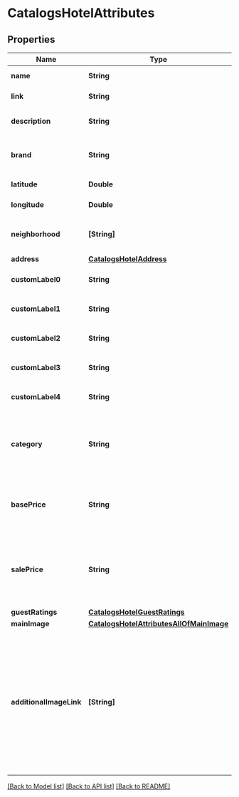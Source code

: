 # CatalogsHotelAttributes

## Properties
Name | Type | Description | Notes
------------ | ------------- | ------------- | -------------
**name** | **String** | The hotel&#39;s name. | [optional] 
**link** | **String** | Link to the product page | [optional] 
**description** | **String** | Brief description of the hotel. | [optional] 
**brand** | **String** | The brand to which this hotel belongs to. | [optional] 
**latitude** | **Double** | Latitude of the hotel. | [optional] 
**longitude** | **Double** | Longitude of the hotel. | [optional] 
**neighborhood** | **[String]** | A list of neighborhoods where the hotel is located | [optional] 
**address** | [**CatalogsHotelAddress**](CatalogsHotelAddress.md) |  | [optional] 
**customLabel0** | **String** | Custom grouping of hotels | [optional] 
**customLabel1** | **String** | Custom grouping of hotels | [optional] 
**customLabel2** | **String** | Custom grouping of hotels | [optional] 
**customLabel3** | **String** | Custom grouping of hotels | [optional] 
**customLabel4** | **String** | Custom grouping of hotels | [optional] 
**category** | **String** | The type of property. The category can be any type of internal description desired. | [optional] 
**basePrice** | **String** | Base price of the hotel room per night followed by the ISO currency code | [optional] 
**salePrice** | **String** | Sale price of a hotel room per night. Used to advertise discounts off the regular price of the hotel. | [optional] 
**guestRatings** | [**CatalogsHotelGuestRatings**](CatalogsHotelGuestRatings.md) |  | [optional] 
**mainImage** | [**CatalogsHotelAttributesAllOfMainImage**](CatalogsHotelAttributesAllOfMainImage.md) |  | [optional] 
**additionalImageLink** | **[String]** | &lt;p&gt;&lt;&#x3D; 2000 characters&lt;/p&gt; &lt;p&gt;The links to additional images for your hotel. Up to ten additional images can be used to show a hotel from different angles. Must begin with http:// or https://.&lt;/p&gt; | [optional] 

[[Back to Model list]](../README.md#documentation-for-models) [[Back to API list]](../README.md#documentation-for-api-endpoints) [[Back to README]](../README.md)


